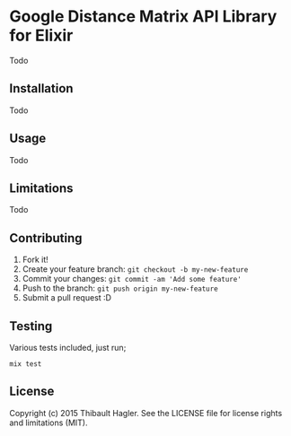 # Google Distance Matrix API Library for Elixir

Todo

## Installation

Todo

## Usage

Todo

## Limitations

Todo

## Contributing

1. Fork it!
2. Create your feature branch: `git checkout -b my-new-feature`
3. Commit your changes: `git commit -am 'Add some feature'`
4. Push to the branch: `git push origin my-new-feature`
5. Submit a pull request :D 

## Testing

Various tests included, just run;

    mix test

## License

Copyright (c) 2015 Thibault Hagler. See the LICENSE file for license rights and limitations (MIT).
